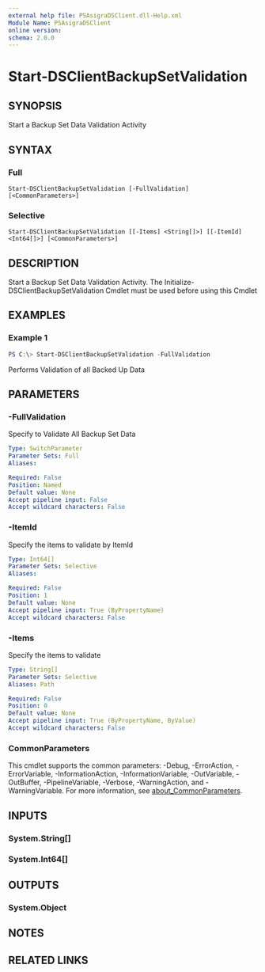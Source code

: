 ```yaml
---
external help file: PSAsigraDSClient.dll-Help.xml
Module Name: PSAsigraDSClient
online version:
schema: 2.0.0
---
```


# Start-DSClientBackupSetValidation

## SYNOPSIS
Start a Backup Set Data Validation Activity

## SYNTAX

### Full
```
Start-DSClientBackupSetValidation [-FullValidation] [<CommonParameters>]
```

### Selective
```
Start-DSClientBackupSetValidation [[-Items] <String[]>] [[-ItemId] <Int64[]>] [<CommonParameters>]
```

## DESCRIPTION
Start a Backup Set Data Validation Activity. The Initialize-DSClientBackupSetValidation Cmdlet must be used before using this Cmdlet

## EXAMPLES

### Example 1
```powershell
PS C:\> Start-DSClientBackupSetValidation -FullValidation
```

Performs Validation of all Backed Up Data

## PARAMETERS

### -FullValidation
Specify to Validate All Backup Set Data

```yaml
Type: SwitchParameter
Parameter Sets: Full
Aliases:

Required: False
Position: Named
Default value: None
Accept pipeline input: False
Accept wildcard characters: False
```

### -ItemId
Specify the items to validate by ItemId

```yaml
Type: Int64[]
Parameter Sets: Selective
Aliases:

Required: False
Position: 1
Default value: None
Accept pipeline input: True (ByPropertyName)
Accept wildcard characters: False
```

### -Items
Specify the items to validate

```yaml
Type: String[]
Parameter Sets: Selective
Aliases: Path

Required: False
Position: 0
Default value: None
Accept pipeline input: True (ByPropertyName, ByValue)
Accept wildcard characters: False
```

### CommonParameters
This cmdlet supports the common parameters: -Debug, -ErrorAction, -ErrorVariable, -InformationAction, -InformationVariable, -OutVariable, -OutBuffer, -PipelineVariable, -Verbose, -WarningAction, and -WarningVariable. For more information, see [about_CommonParameters](http://go.microsoft.com/fwlink/?LinkID=113216).

## INPUTS

### System.String[]

### System.Int64[]

## OUTPUTS

### System.Object
## NOTES

## RELATED LINKS
